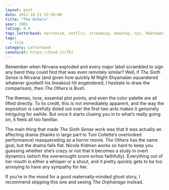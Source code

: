 ```yaml
---
layout: post 
date: 2011-10-21 23:59:00
title: "The Others"
year: 2001
rating: 0.4
tags_letterboxd: narrative, netflix, streaming, desktop, nyc, Robtober
tags:
  - film
category: Letterboxd
canonical: https://boxd.it/7K1
---
```


Remember when Nirvana exploded and every major label scrambled to sign any band they could find that was even remotely similar? Well, if <cite>The Sixth Sense</cite> is Nirvana (and given how quickly M Night Shyamalan squandered whatever goodwill his breakout hit engendered, I hesitate to draw the comparison), then <cite>The Others</cite> is Bush.

The themes, tone, essential plot points, and even the color palette are all lifted directly. To its credit, this is not immediately apparent, and the way the exposition is carefully doled out over the first two acts makes it genuinely intriguing for awhile. But once it starts clueing you in to what’s really going on, it feels all too familiar.

The main thing that made <cite>The Sixth Sense</cite> work was that it was actually an affecting drama (thanks in large part to Toni Collette’s overlooked performance) masquerading as a horror movie. <cite>The Others</cite> has the same goal, but the drama falls flat. Nicole Kidman works so hard to keep you guessing whether she’s crazy or not that it becomes a study in overt dynamics (which the overwrought score echos faithfully). Everything out of her mouth is either a whisper or a shout, and it pretty quickly gets to be too annoying to have any sympathy for her.

If you’re in the mood for a good maternally-minded ghost story, I recommend skipping this one and seeing <cite>The Orphanage</cite> instead.